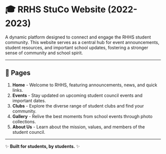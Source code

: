# 🎓 RRHS StuCo Website (2022-2023)

A dynamic platform designed to connect and engage the RHHS student community. This website serves as a central hub for event announcements, student resources, and important school updates, fostering a stronger sense of community and school spirit.

---

## 📄 Pages

1. **Home** - Welcome to RHHS, featuring announcements, news, and quick links.  
2. **Events** - Stay updated on upcoming student council events and important dates.  
3. **Clubs** - Explore the diverse range of student clubs and find your community.  
4. **Gallery** - Relive the best moments from school events through photo collections.  
5. **About Us** - Learn about the mission, values, and members of the student council.  

---

✨ **Built for students, by students.** ✨
